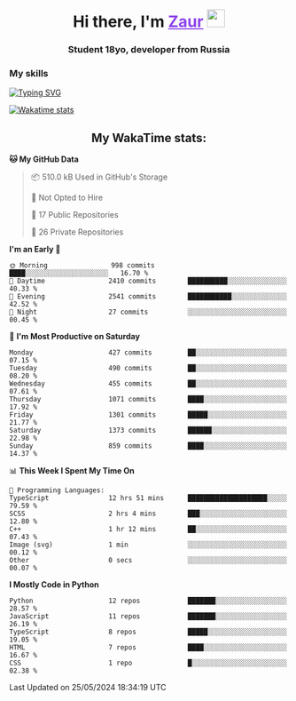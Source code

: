 <h1 align="center">
    Hi there, I'm 
    <a href="https://t.me/skyguy" target="_blank" style="color: #8C43EA">Zaur</a>
    <img src="https://github.com/blackcater/blackcater/raw/main/images/Hi.gif" height="32">
</h1>

<h3 align="center">
    Student 18yo, developer from Russia
</h3>  

### **My skills**
[![Typing SVG](https://readme-typing-svg.herokuapp.com?font=Oxanium&duration=3000&pause=1500&color=8C43EA&height=30&lines=Python:+FastAPI,+Flask,+Aiogram,+Telethon;SQL:+PostgreSQL,+SQLite;JavaScript/TypeScript:+React.js;HTML+(PUG),+CSS+(SCSS))](https://git.io/typing-svg)

[![Wakatime stats](https://github-readme-stats.vercel.app/api/wakatime?username=skyguy&hide_title=true&show_icons=true&title_color=8C43EA&icon_color=BE57EA&bg_color=30,191919,341b56&text_color=B1B1B1&border_radius=10&hide_border=true)](https://github.com/anuraghazra/github-readme-stats)


<h2 align="center"> My WakaTime stats: </h2>

<!--START_SECTION:waka-->
**🐱 My GitHub Data** 

> 📦 510.0 kB Used in GitHub's Storage 
 > 
> 🚫 Not Opted to Hire
 > 
> 📜 17 Public Repositories 
 > 
> 🔑 26 Private Repositories 
 > 
**I'm an Early 🐤** 

```text
🌞 Morning                998 commits         ████░░░░░░░░░░░░░░░░░░░░░   16.70 % 
🌆 Daytime                2410 commits        ██████████░░░░░░░░░░░░░░░   40.33 % 
🌃 Evening                2541 commits        ███████████░░░░░░░░░░░░░░   42.52 % 
🌙 Night                  27 commits          ░░░░░░░░░░░░░░░░░░░░░░░░░   00.45 % 
```
📅 **I'm Most Productive on Saturday** 

```text
Monday                   427 commits         ██░░░░░░░░░░░░░░░░░░░░░░░   07.15 % 
Tuesday                  490 commits         ██░░░░░░░░░░░░░░░░░░░░░░░   08.20 % 
Wednesday                455 commits         ██░░░░░░░░░░░░░░░░░░░░░░░   07.61 % 
Thursday                 1071 commits        ████░░░░░░░░░░░░░░░░░░░░░   17.92 % 
Friday                   1301 commits        █████░░░░░░░░░░░░░░░░░░░░   21.77 % 
Saturday                 1373 commits        ██████░░░░░░░░░░░░░░░░░░░   22.98 % 
Sunday                   859 commits         ████░░░░░░░░░░░░░░░░░░░░░   14.37 % 
```


📊 **This Week I Spent My Time On** 

```text
💬 Programming Languages: 
TypeScript               12 hrs 51 mins      ████████████████████░░░░░   79.59 % 
SCSS                     2 hrs 4 mins        ███░░░░░░░░░░░░░░░░░░░░░░   12.80 % 
C++                      1 hr 12 mins        ██░░░░░░░░░░░░░░░░░░░░░░░   07.43 % 
Image (svg)              1 min               ░░░░░░░░░░░░░░░░░░░░░░░░░   00.12 % 
Other                    0 secs              ░░░░░░░░░░░░░░░░░░░░░░░░░   00.07 % 
```

**I Mostly Code in Python** 

```text
Python                   12 repos            ███████░░░░░░░░░░░░░░░░░░   28.57 % 
JavaScript               11 repos            ███████░░░░░░░░░░░░░░░░░░   26.19 % 
TypeScript               8 repos             █████░░░░░░░░░░░░░░░░░░░░   19.05 % 
HTML                     7 repos             ████░░░░░░░░░░░░░░░░░░░░░   16.67 % 
CSS                      1 repo              █░░░░░░░░░░░░░░░░░░░░░░░░   02.38 % 
```




 Last Updated on 25/05/2024 18:34:19 UTC
<!--END_SECTION:waka-->
